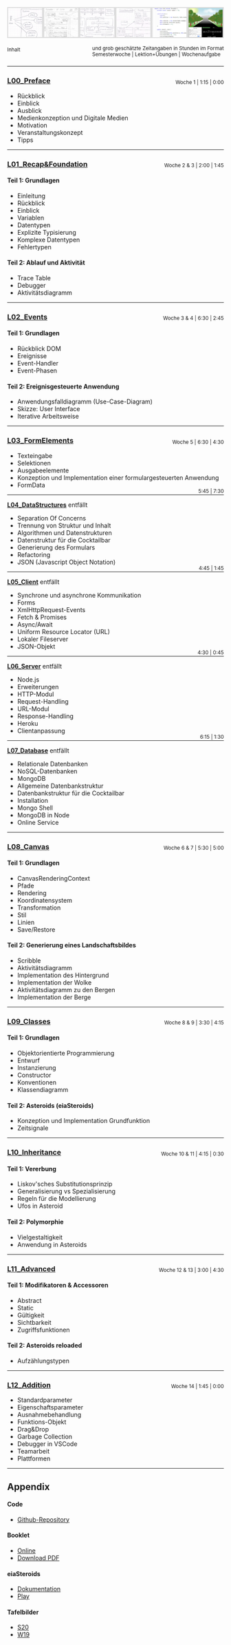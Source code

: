 <img src="X01_Appendix/Img/Banner.png">

<small>Inhalt </small><small style="float: right;">und grob geschätzte Zeitangaben in Stunden im Format<br/> Semesterwoche | Lektion+Übungen | Wochenaufgabe</small>  
&nbsp;
<hr/>

### [L00_Preface](L00_Preface) 
<small style="float: right; position: relative; top: -30px; height: 0px">Woche 1 | 1:15 | 0:00</small>
- Rückblick
- Einblick
- Ausblick
- Medienkonzeption und Digitale Medien
- Motivation
- Veranstaltungskonzept
- Tipps
<hr/>

### [L01_Recap&Foundation](L01_Recap&Foundation) 
<small style="float: right; position: relative; top: -30px; height: 0px">Woche 2 & 3 | 2:00 | 1:45</small>  

#### Teil 1: Grundlagen
- Einleitung
- Rückblick
- Einblick
- Variablen
- Datentypen
- Explizite Typisierung
- Komplexe Datentypen
- Fehlertypen  

#### Teil 2: Ablauf und Aktivität
- Trace Table
- Debugger
- Aktivitätsdiagramm  
<hr/>

### [L02_Events](L02_Events) 
<small style="float: right; position: relative; top: -30px; height: 0px">Woche 3 & 4 | 6:30 | 2:45</small>  

#### Teil 1: Grundlagen
- Rückblick DOM
- Ereignisse
- Event-Handler
- Event-Phasen  

#### Teil 2: Ereignisgesteuerte Anwendung
- Anwendungsfalldiagramm (Use-Case-Diagram)
- Skizze: User Interface 
- Iterative Arbeitsweise   
<hr/>

### [L03_FormElements](L03_FormElements) 
<small style="float: right; position: relative; top: -30px; height: 0px">Woche 5 | 6:30 | 4:30</small>
- Texteingabe
- Selektionen
- Ausgabeelemente
- Konzeption und Implementation einer formulargesteuerten Anwendung  
- FormData
<hr/>

**[L04_DataStructures](L04_DataStructures)** entfällt
<small style="float: right; position: relative; top: -30px; height: 0px">5:45 | 7:30</small>
- Separation Of Concerns
- Trennung von Struktur und Inhalt
- Algorithmen und Datenstrukturen
- Datenstruktur für die Cocktailbar
- Generierung des Formulars
- Refactoring
- JSON (Javascript Object Notation)

<hr/>

**[L05_Client](L05_Client)** entfällt
<small style="float: right; position: relative; top: -30px; height: 0px">4:45 | 1:45</small>
- Synchrone und asynchrone Kommunikation
- Forms
- XmlHttpRequest-Events
- Fetch & Promises
- Async/Await
- Uniform Resource Locator (URL)
- Lokaler Fileserver
- JSON-Objekt

<hr/>

**[L06_Server](L06_Server)** entfällt
<small style="float: right; position: relative; top: -30px; height: 0px">4:30 | 0:45</small>
- Node.js
- Erweiterungen
- HTTP-Modul
- Request-Handling
- URL-Modul
- Response-Handling
- Heroku
- Clientanpassung

<hr/>

**[L07_Database](L07_Database)** entfällt
<small style="float: right; position: relative; top: -30px; height: 0px">6:15 | 1:30</small>
- Relationale Datenbanken
- NoSQL-Datenbanken
- MongoDB
- Allgemeine Datenbankstruktur
- Datenbankstruktur für die Cocktailbar
- Installation
- Mongo Shell
- MongoDB in Node
- Online Service

<hr/>

### [L08_Canvas](L08_Canvas) 
<small style="float: right; position: relative; top: -30px; height: 0px">Woche 6 & 7 | 5:30 | 5:00</small>  

#### Teil 1: Grundlagen
- CanvasRenderingContext
- Pfade
- Rendering
- Koordinatensystem
- Transformation
- Stil
- Linien
- Save/Restore  

#### Teil 2: Generierung eines Landschaftsbildes
- Scribble
- Aktivitätsdiagramm
- Implementation des Hintergrund
- Implementation der Wolke
- Aktivitätsdiagramm zu den Bergen
- Implementation der Berge
<hr/>

### [L09_Classes](L09_Classes) 
<small style="float: right; position: relative; top: -30px; height: 0px">Woche 8 & 9 | 3:30 | 4:15</small>  

#### Teil 1: Grundlagen
- Objektorientierte Programmierung
- Entwurf
- Instanzierung
- Constructor
- Konventionen
- Klassendiagramm

#### Teil 2: Asteroids (eiaSteroids)
- Konzeption und Implementation Grundfunktion
- Zeitsignale  

<hr/>

### [L10_Inheritance](L10_Inheritance) 
<small style="float: right; position: relative; top: -30px; height: 0px">Woche 10 & 11 | 4:15 | 0:30</small>  

#### Teil 1: Vererbung
- Liskov'sches Substitutionsprinzip
- Generalisierung vs Spezialisierung
- Regeln für die Modellierung  
- Ufos in Asteroid

#### Teil 2: Polymorphie
- Vielgestaltigkeit
- Anwendung in Asteroids

<hr/>

### [L11_Advanced](L11_Advanced) 
<small style="float: right; position: relative; top: -30px; height: 0px">Woche 12 & 13 | 3:00 | 4:30</small>  

#### Teil 1: Modifikatoren & Accessoren
- Abstract
- Static
- Gültigkeit
- Sichtbarkeit
- Zugriffsfunktionen  

#### Teil 2: Asteroids reloaded
- Aufzählungstypen

<hr/>

### [L12_Addition](L12_Addition) 
<small style="float: right; position: relative; top: -30px; height: 0px">Woche 14 | 1:45 | 0:00</small>
- Standardparameter
- Eigenschaftsparameter
- Ausnahmebehandlung
- Funktions-Objekt
- Drag&Drop
- Garbage Collection
- Debugger in VSCode
- Teamarbeit
- Plattformen

<hr/>  

## Appendix
#### Code
- [Github-Repository](https://github.com/JirkaDellOro/EIA2-Inverted/tree/master/X00_Code)  

#### Booklet
- [Online](X01_Appendix)
- [Download PDF](https://jirkadelloro.github.io/EIA2-Inverted/X01_Appendix/EIA2-Inverted_Booklet.pdf)  

#### eiaSteroids
- [Dokumentation](X01_Appendix/eiaSteroids)
- [Play](https://jirkadelloro.github.io/EIA2-Inverted/X01_Appendix/eiaSteroids/eiaSteroids.html)

#### Tafelbilder
- [S20](https://github.com/JirkaDellOro/EIA2-Inverted/tree/master/X02_Notes/S20)
- [W19](https://github.com/JirkaDellOro/EIA2-Inverted/tree/master/X02_Notes/W19) 
